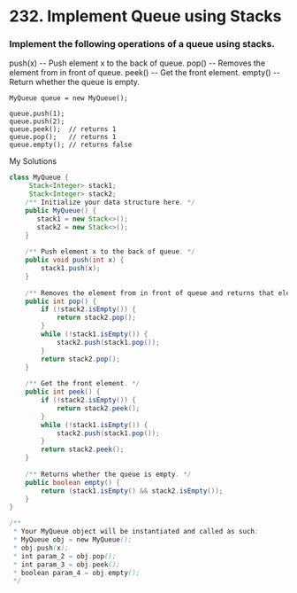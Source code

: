 # 232. Implement Queue using Stacks

### Implement the following operations of a queue using stacks.

push(x) -- Push element x to the back of queue.
pop() -- Removes the element from in front of queue.
peek() -- Get the front element.
empty() -- Return whether the queue is empty.

```
MyQueue queue = new MyQueue();

queue.push(1);
queue.push(2);  
queue.peek();  // returns 1
queue.pop();   // returns 1
queue.empty(); // returns false
```


My Solutions
```java
class MyQueue {
     Stack<Integer> stack1; 
     Stack<Integer> stack2;
    /** Initialize your data structure here. */
    public MyQueue() {
       stack1 = new Stack<>();
       stack2 = new Stack<>();
    }
    
    /** Push element x to the back of queue. */
    public void push(int x) {
        stack1.push(x);
    }
    
    /** Removes the element from in front of queue and returns that element. */
    public int pop() {
        if (!stack2.isEmpty()) {
            return stack2.pop();
        }
        while (!stack1.isEmpty()) {
            stack2.push(stack1.pop());
        }
        return stack2.pop();
    }
    
    /** Get the front element. */
    public int peek() {
        if (!stack2.isEmpty()) {
            return stack2.peek();
        }
        while (!stack1.isEmpty()) {
            stack2.push(stack1.pop());
        }
        return stack2.peek();
    }
    
    /** Returns whether the queue is empty. */
    public boolean empty() {
        return (stack1.isEmpty() && stack2.isEmpty());
    }
}

/**
 * Your MyQueue object will be instantiated and called as such:
 * MyQueue obj = new MyQueue();
 * obj.push(x);
 * int param_2 = obj.pop();
 * int param_3 = obj.peek();
 * boolean param_4 = obj.empty();
 */
```
